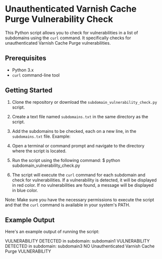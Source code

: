 # Unauthenticated Varnish Cache Purge Vulnerability Check

This Python script allows you to check for vulnerabilities in a list of subdomains using the `curl` command. It specifically checks for unauthenticated Varnish Cache Purge vulnerabilities.

## Prerequisites

- Python 3.x
- `curl` command-line tool

## Getting Started

1. Clone the repository or download the `subdomain_vulnerability_check.py` script.

2. Create a text file named `subdomains.txt` in the same directory as the script.

3. Add the subdomains to be checked, each on a new line, in the `subdomains.txt` file. Example:

4. Open a terminal or command prompt and navigate to the directory where the script is located.

5. Run the script using the following command:
$ python subdomain_vulnerability_check.py


6. The script will execute the `curl` command for each subdomain and check for vulnerabilities. If a vulnerability is detected, it will be displayed in red color. If no vulnerabilities are found, a message will be displayed in blue color.

Note: Make sure you have the necessary permissions to execute the script and that the `curl` command is available in your system's PATH.

## Example Output

Here's an example output of running the script:

VULNERABILITY DETECTED in subdomain: subdomain1
VULNERABILITY DETECTED in subdomain: subdomain3
NO Unauthenticated Varnish Cache Purge VULNERABILITY
